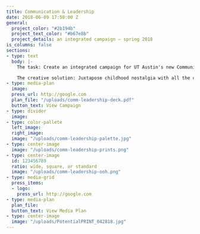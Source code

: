 ```yaml
---
title: Communication & Leadership
date: 2018-06-09 17:50:00 Z
general:
  project_color: "#2b194b"
  project_text_color: "#b67e8b"
  project_details: an integrated campaign – spring 2018
is_columns: false
sections:
- type: text
  body: |-
    The task: Create an integrated campaign for UT Austin's new Communication & Leadership degree.

    The creative solution: Juxtapose childhood nostalgia with all the complexities that emerge when students begin their college career to remind them they can rediscover and apply their passions in the real world to lead positive change through Communication & Leadership.
- type: media-plan
  image: 
  press_url: http://google.com
  plan_file: "/uploads/comm-leadership-deck.pdf"
  button_text: View Campaign
- type: divider
  image: 
- type: color-pallete
  left_image: 
  right_image: 
  image: "/uploads/comm-leadership-palette.jpg"
- type: center-image
  image: "/uploads/comm-leadership-prints.png"
- type: center-image
  id: 123456789
  ratio: wide, square, or standard
  image: "/uploads/comm-leadership-ooh.png"
- type: media-grid
  press_items:
  - logo: 
    press_url: http://google.com
- type: media-plan
  plan_file: 
  button_text: View Media Plan
- type: center-image
  image: "/uploads/PotentialPRINT_042818.jpg"
---
```


